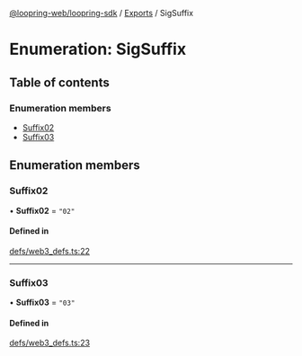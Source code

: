 [@loopring-web/loopring-sdk](../README.md) / [Exports](../modules.md) / SigSuffix

# Enumeration: SigSuffix

## Table of contents

### Enumeration members

- [Suffix02](SigSuffix.md#suffix02)
- [Suffix03](SigSuffix.md#suffix03)

## Enumeration members

### Suffix02

• **Suffix02** = `"02"`

#### Defined in

[defs/web3_defs.ts:22](https://github.com/Loopring/loopring_sdk/blob/81e0b16/src/defs/web3_defs.ts#L22)

___

### Suffix03

• **Suffix03** = `"03"`

#### Defined in

[defs/web3_defs.ts:23](https://github.com/Loopring/loopring_sdk/blob/81e0b16/src/defs/web3_defs.ts#L23)
